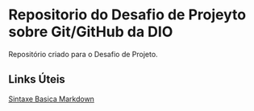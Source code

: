 # Repositorio do Desafio de Projeyto sobre  Git/GitHub da DIO
Repositório criado para o Desafio de Projeto.

## Links Úteis
[Sintaxe Basica Markdown ](https://www.markdownguide.org/basic-syntax/)
